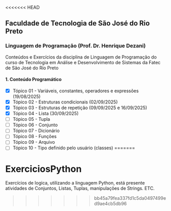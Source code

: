 <<<<<<< HEAD
## Faculdade de Tecnologia de São José do Rio Preto
### Linguagem de Programação (Prof. Dr. Henrique Dezani)

Conteúdos e Exercícios da disciplina de Linguagem de Programação do curso de Tecnologia em Análise e Desenvolvimento de Sistemas da Fatec de São José do Rio Preto

#### 1. Conteúdo Programático
- [x] Tópico 01 - Variáveis, constantes, operadores e expressões (19/08/2025)
- [x] Tópico 02 - Estruturas condicionais (02/09/2025)
- [x] Tópico 03 - Estruturas de repetição (09/09/2025 e 16/09/2025)
- [x] Tópico 04 - Lista (30/09/2025)
- [ ] Tópico 05 - Tupla
- [ ] Tópico 06 - Conjunto
- [ ] Tópico 07 - Dicionário
- [ ] Tópico 08 - Funções
- [ ] Tópico 09 - Arquivo
- [ ] Tópico 10 - Tipo definido pelo usuário (classes)
=======
# ExerciciosPython
Exercícios de logica, utilizando a linguagem Python, está presente atividades de Conjuntos, Listas, Tuplas, manipulações de Strings. ETC.
>>>>>>> bb45a79fea337fd1c5da0497499ed9ae4cb5db96
